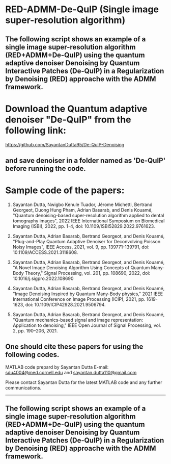 # RED-ADMM-De-QuIP (Single image super-resolution algorithm)
The following script shows an example of a single image super-resolution algorithm (RED+ADMM+De-QuIP) using the quantum adaptive denoiser Denoising by Quantum Interactive Patches (De-QuIP) in a Regularization by Denoising (RED) approache with the ADMM framework.
-----------------------------------------------------------------------------------------------------------------------------------------------------------------


# Download the Quantum adaptive denoiser "De-QuIP" from the following link:
https://github.com/SayantanDutta95/De-QuIP-Denoising

and save denoiser in a folder named as 'De-QuIP' before running the code.
-------------------------------------------------------------------------------------------------------------------------------------------------------------------


# Sample code of the papers:

1)	Sayantan Dutta, Nwigbo Kenule Tuador, Jérome Michetti, Bertrand Georgeot, Duong Hung Pham, Adrian Basarab, and Denis Kouamé, "Quantum denoising-based super-resolution algorithm applied to dental tomography images", 2022 IEEE International Symposium on Biomedical Imaging (ISBI), 2022, pp. 1-4, doi: 10.1109/ISBI52829.2022.9761623.

2)	Sayantan Dutta, Adrian Basarab, Bertrand Georgeot, and Denis Kouamé, "Plug-and-Play Quantum Adaptive Denoiser for Deconvolving Poisson Noisy Images", IEEE Access, 2021, vol. 9, pp. 139771-139791, doi: 10.1109/ACCESS.2021.3118608.

3)	Sayantan Dutta, Adrian Basarab, Bertrand Georgeot, and Denis Kouamé, "A Novel Image Denoising Algorithm Using Concepts of Quantum Many-Body Theory," Signal Processing, vol. 201, pp. 108690, 2022, doi: 10.1016/j.sigpro.2022.108690

4)	Sayantan Dutta, Adrian Basarab, Bertrand Georgeot, and Denis Kouamé, "Image Denoising Inspired by Quantum Many-Body physics," 2021 IEEE International Conference on Image Processing (ICIP), 2021, pp. 1619-1623, doi: 10.1109/ICIP42928.2021.9506794.

5)	Sayantan Dutta, Adrian Basarab, Bertrand Georgeot, and Denis Kouamé, "Quantum mechanics-based signal and image representation: Application to denoising," IEEE Open Journal of Signal Processing, vol. 2, pp. 190–206, 2021.


One should cite these papers for using the following codes.
------------------------------------------------------------------------------------------------------------------------------------------------------------------


MATLAB code prepard by Sayantan Dutta
E-mail: sdu4004@med.cornell.edu and sayantan.dutta110@gmail.com

Please contact Sayantan Dutta for the latest MATLAB code and any further communications.

------------------------------------------------------------------------------------------------------------------------------------------------------------------
The following script shows an example of a single image super-resolution algorithm (RED+ADMM+De-QuIP) using the quantum adaptive denoiser Denoising by Quantum Interactive Patches (De-QuIP) in a Regularization by Denoising (RED) approache with the ADMM framework.
------------------------------------------------------------------------------------------------------------------------------------------------------------------


